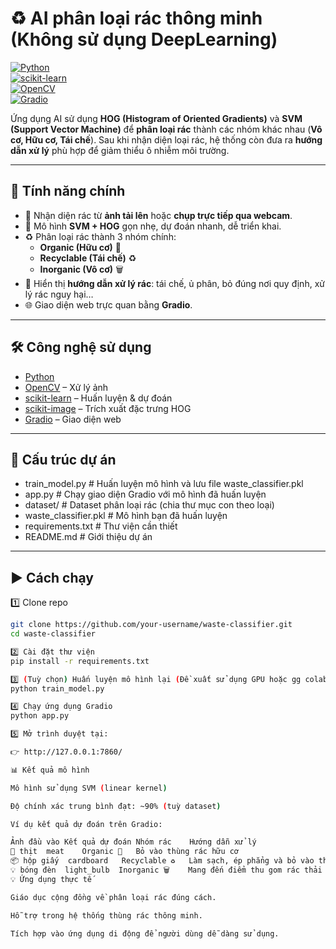 # ♻️ AI phân loại rác thông minh (Không sử dụng DeepLearning)

[![Python](https://img.shields.io/badge/Python-3.8%2B-blue.svg)](https://www.python.org/)  
[![scikit-learn](https://img.shields.io/badge/scikit--learn-ML-orange)](https://scikit-learn.org/stable/)  
[![OpenCV](https://img.shields.io/badge/OpenCV-Image%20Processing-green)](https://opencv.org/)  
[![Gradio](https://img.shields.io/badge/Gradio-Web%20UI-red)](https://gradio.app/)  

Ứng dụng AI sử dụng **HOG (Histogram of Oriented Gradients)** và **SVM (Support Vector Machine)** để **phân loại rác** thành các nhóm khác nhau (**Vô cơ, Hữu cơ, Tái chế**). Sau khi nhận diện loại rác, hệ thống còn đưa ra **hướng dẫn xử lý** phù hợp để giảm thiểu ô nhiễm môi trường.  

---

## 🚀 Tính năng chính  
- 📸 Nhận diện rác từ **ảnh tải lên** hoặc **chụp trực tiếp qua webcam**.  
- 🧠 Mô hình **SVM + HOG** gọn nhẹ, dự đoán nhanh, dễ triển khai.  
- ♻️ Phân loại rác thành 3 nhóm chính:  
  - **Organic (Hữu cơ)** 🌿  
  - **Recyclable (Tái chế)** ♻️  
  - **Inorganic (Vô cơ)** 🗑️  
- 📘 Hiển thị **hướng dẫn xử lý rác**: tái chế, ủ phân, bỏ đúng nơi quy định, xử lý rác nguy hại…  
- 🌐 Giao diện web trực quan bằng **Gradio**.  

---

## 🛠️ Công nghệ sử dụng  
- [Python](https://www.python.org/)  
- [OpenCV](https://opencv.org/) – Xử lý ảnh  
- [scikit-learn](https://scikit-learn.org/stable/) – Huấn luyện & dự đoán  
- [scikit-image](https://scikit-image.org/) – Trích xuất đặc trưng HOG  
- [Gradio](https://gradio.app/) – Giao diện web  

---

## 📂 Cấu trúc dự án  
- train_model.py # Huấn luyện mô hình và lưu file waste_classifier.pkl
- app.py # Chạy giao diện Gradio với mô hình đã huấn luyện
- dataset/ # Dataset phân loại rác (chia thư mục con theo loại)
- waste_classifier.pkl # Mô hình bạn đã huấn luyện
- requirements.txt # Thư viện cần thiết
- README.md # Giới thiệu dự án


---

## ▶️ Cách chạy  

1️⃣ Clone repo  
```bash
git clone https://github.com/your-username/waste-classifier.git
cd waste-classifier

2️⃣ Cài đặt thư viện
pip install -r requirements.txt

3️⃣ (Tuỳ chọn) Huấn luyện mô hình lại (Đề xuất sử dụng GPU hoặc gg colab pro để train)
python train_model.py

4️⃣ Chạy ứng dụng Gradio
python app.py

5️⃣ Mở trình duyệt tại:

👉 http://127.0.0.1:7860/

📊 Kết quả mô hình

Mô hình sử dụng SVM (linear kernel)

Độ chính xác trung bình đạt: ~90% (tuỳ dataset)

Ví dụ kết quả dự đoán trên Gradio:

Ảnh đầu vào	Kết quả dự đoán	Nhóm rác	Hướng dẫn xử lý
🥩 thịt	meat	Organic 🌿	Bỏ vào thùng rác hữu cơ
📦 hộp giấy	cardboard	Recyclable ♻️	Làm sạch, ép phẳng và bỏ vào thùng tái chế
💡 bóng đèn	light_bulb	Inorganic 🗑️	Mang đến điểm thu gom rác thải nguy hại
💡 Ứng dụng thực tế

Giáo dục cộng đồng về phân loại rác đúng cách.

Hỗ trợ trong hệ thống thùng rác thông minh.

Tích hợp vào ứng dụng di động để người dùng dễ dàng sử dụng.
